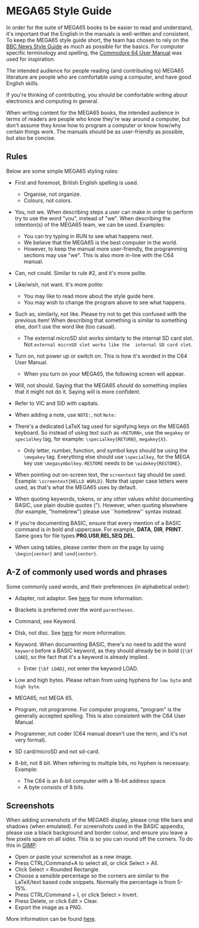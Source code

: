 # MEGA65 Style Guide

In order for the suite of MEGA65 books to be easier to read and understand,
it's important that the English in the manuals is well-written and
consistent. To keep the MEGA65 style guide short, the team has chosen
to rely on the [BBC News Style Guide](https://www.bbc.co.uk/newsstyleguide/)
as much as possible for the basics. For computer specific terminology and spelling,
the [Commodore 64 User Manual](http://www.zimmers.net/anonftp/pub/cbm/c64/manuals/C64_User_Manual_1984_2nd_Edition.pdf) was used for inspiration.

The intended audience for people reading (and contributing to) MEGA65 literature are people who are comfortable using a computer, and have good English skills.

If you're thinking of contributing, you should be comfortable writing about electronics and computing in general.

When writing content for the MEGA65 books, the intended audience in terms of readers are people who know they're way around a computer, but don't assume they know how to program a computer or know how/why certain things work. The manuals should be as user-friendly as possible, but also be concise.

## Rules
Below are some simple MEGA65 styling rules:

* First and foremost, British English spelling is used.
    * Organise, not organize.
    * Colours, not colors.

* You, not we. When describing steps a user can make in order to perform try to use
  the word "you", instead of "we". When describing the intention(s) of the MEGA65 team,
  we can be used. Examples:
    * You can try typing in RUN to see what happens next.
    * We believe that the MEGA65 is the best computer in the world.
    * However, to keep the manual more user-friendly, the programming sections may use "we". This is also more in-line with the       C64 manual.

* Can, not could. Similar to rule #2, and it's more polite.

* Like/wish, not want. It's more polite:
    * You may like to read more about the style guide here.
    * You may wish to change the program above to see what happens.

* Such as, similarly, not like. Please try not to get this confused with the previous item! When describing that 
  something is similar to something else, don't use the word like (too casual).
  * The external microSD slot works similarly to the internal SD card slot. Not `external microSD slot works like the 
    internal SD card slot`.

* Turn on, not power up or switch on. This is how it's worded in the C64 User Manual.
    * When you turn on your MEGA65, the following screen will appear.

* Will, not should. Saying that the MEGA65 _should_ do something implies that it might
  not do it. Saying will is more confident.

* Refer to VIC and SID with capitals.

* When adding a note, use `NOTE:`, not `Note:`

* There's a dedicated LaTeX tag used for signifying keys on the MEGA65 keyboard. So instead of using text such as `<RETURN>`,   use the `megakey`
  or `specialkey` tag, for example: `\specialkey{RETURN}`, `megakey{X}`.
  * Only letter, number, function, and symbol keys should be using the `\megakey` tag. Everything else should 
    use `\specialkey`, for the MEGA key use `\megasymbolkey`. `RESTORE` needs to be `\widekey{RESTORE}`.

* When pointing out on-screen text, the `screentext` tag should be used. Example: `\screentext{HELLO WORLD}`. Note that upper case letters were used, as that's what the MEGA65 uses by default.

* When quoting keywords, tokens, or any other values whilst documenting BASIC, use plain double quotes ("). However, 
  when quoting elsewhere (for example, "homebrew") please use ``homebrew'' syntax instead.

* If you're documenting BASIC, ensure that every mention of a BASIC command is in bold and uppercase. For example,
  __DATA__, __DIR__, __PRINT__. Same goes for file types __PRG__,__USR__,__REL__,__SEQ__,__DEL__.

* When using tables, please center them on the page by using `\begin{center}` and `\end{center}`.


## A-Z of commonly used words and phrases
Some commonly used words, and their preferences (in alphabetical order):

* Adapter, not adaptor. See [here](https://english.stackexchange.com/questions/22537/which-is-the-proper-spelling-adapter-or-adaptor) for more information. 

* Brackets is preferred over the word `parentheses`.

* Command, see Keyword.

* Disk, not disc. See [here](https://en.wikipedia.org/wiki/Spelling_of_disc#UK_vs._US) for more information.

* Keyword. When documenting BASIC, there's no need to add the word `keyword` before a BASIC keyword, as they
  should already be in bold (`{\bf LOAD`), so the fact that it's a keyword is already implied.
  * Enter `{\bf LOAD}`, not enter the keyword LOAD. 

* Low and high bytes. Please refrain from using hyphens for `low byte` and `high byte`.

* MEGA65, not MEGA 65.

* Program, not programme. For computer programs, "program" is the generally accepted
  spelling. This is also consistent with the C64 User Manual.

* Programmer, not coder (C64 manual doesn't use the term, and it's not very formal).

* SD card/microSD and not sd-card.

* 8-bit, not 8 bit. When referring to multiple bits, no hyphen is necessary. Example:
  * The C64 is an 8-bit computer with a 16-bit address space.
  * A byte consists of 8 bits.


## Screenshots
When adding screenshots of the MEGA65 display, please crop title bars and shadows (when emulated).
For screenshots used in the BASIC appendix, please use a black background and border colour, and ensure 
you leave a few pixels spare on all sides. This is so you can round off the corners. To do this in 
[GIMP](https://www.gimp.org/):
  * Open or paste your screenshot as a new image.
  * Press CTRL/Command+A to select all, or click Select > All.
  * Click Select > Rounded Rectangle.
  * Choose a sensible percentage so the corners are similar to the LaTeX/text based code snippets. Normally the 
    percentage is from 5-15%.
  * Press CTRL/Command + I, or click Select > Invert.
  * Press Delete, or click Edit > Clear.
  * Export the image as a PNG.

More information can be found [here](https://alvinalexander.com/design/how-to-create-rounded-rectangle-in-gimp/).
